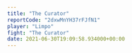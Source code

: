 ```yaml
---
title: "The Curator"
reportCode: "2dxwMnYH37rFJfN1"
player: "Limpo"
fight: "The Curator"
date: 2021-06-30T19:09:58.934000+00:00
---
```

